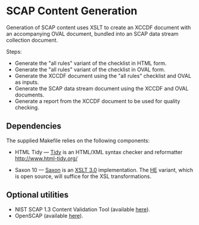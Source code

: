 # SCAP Content Generation

Generation of SCAP content uses XSLT to create an XCCDF document with an accompanying OVAL document, bundled into an SCAP data stream collection document.

Steps:

- Generate the "all rules" variant of the checklist in HTML form.
- Generate the "all rules" variant of the checklist in OVAL form.
- Generate the XCCDF document using the "all rules" checklist and OVAL as inputs.
- Generate the SCAP data stream document using the XCCDF and OVAL documents.
- Generate a report from the XCCDF document to be used for quality checking.

## Dependencies

The supplied Makefile relies on the following components:
- HTML Tidy — [Tidy](http://www.html-tidy.org/) is an HTML/XML syntax checker and reformatter http://www.html-tidy.org/

- Saxon 10 — [Saxon](https://www.saxonica.com/products/products.xml) is an [XSLT 3.0](https://www.w3.org/TR/xslt-30/) implementation. 
The [HE](https://www.saxonica.com/products/PD10/HE.pdf) variant, which is open source, will suffice for the XSL transformations.

## Optional utilities

- NIST SCAP 1.3 Content Validation Tool (available [here](https://csrc.nist.gov/Projects/Security-Content-Automation-Protocol/SCAP-Releases/scap-1-3)).
- OpenSCAP (available [here](https://github.com/OpenSCAP/openscap)).

